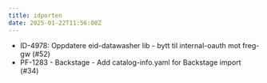 ```yaml
---
title: idporten
date: 2025-01-22T11:56:08Z
---
```

- ID-4978: Oppdatere eid-datawasher lib - bytt til internal-oauth mot freg-gw (#52)
- PF-1283 - Backstage - Add catalog-info.yaml for Backstage import (#34)

